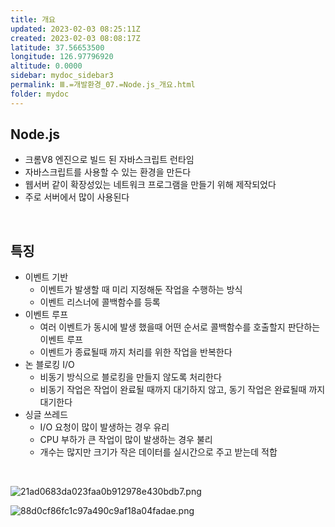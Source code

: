 ```yaml
---
title: 개요
updated: 2023-02-03 08:25:11Z
created: 2023-02-03 08:08:17Z
latitude: 37.56653500
longitude: 126.97796920
altitude: 0.0000
sidebar: mydoc_sidebar3
permalink: Ⅲ.=개발환경_07.=Node.js_개요.html
folder: mydoc
---
```


## Node.js
- 크롬V8 엔진으로 빌드 된 자바스크립트 런타임
- 자바스크립트를 사용할 수 있는 환경을 만든다
- 웹서버 같이 확장성있는 네트워크 프로그램을 만들기 위해 제작되었다
- 주로 서버에서 많이 사용된다
<br>

## 특징
- 이벤트 기반
	- 이벤트가 발생할 때 미리 지정해둔 작업을 수행하는 방식
	- 이벤트 리스너에 콜백함수를 등록
- 이벤트 루프
	- 여러 이벤트가 동시에 발생 했을때 어떤 순서로 콜백함수를 호출할지 판단하는 이벤트 루프
	- 이벤트가 종료될때 까지 처리를 위한 작업을 반복한다
- 논 블로킹 I/O
	- 비동기 방식으로 블로킹을 만들지 않도록 처리한다
	- 비동기 작업은 작업이 완료될 때까지 대기하지 않고, 동기 작업은 완료될때 까지 대기한다
- 싱글 쓰레드
	- I/O 요청이 많이 발생하는 경우 유리
	- CPU 부하가 큰 작업이 많이 발생하는 경우 불리
	- 개수는 많지만 크기가 작은 데이터를 실시간으로 주고 받는데 적합
<br>

![21ad0683da023faa0b912978e430bdb7.png](../../resources/21ad0683da023faa0b912978e430bdb7.png)

![88d0cf86fc1c97a490c9af18a04fadae.png](../../resources/88d0cf86fc1c97a490c9af18a04fadae.png)
